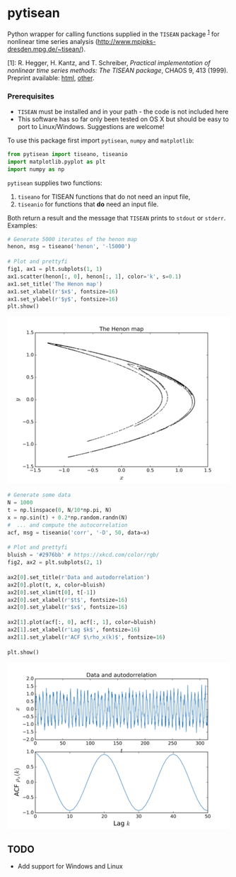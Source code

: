 # pytisean

Python wrapper for calling functions supplied in the `TISEAN` package
<sup>[1](#myfootnote1)</sup>
for nonlinear time series analysis  (http://www.mpipks-dresden.mpg.de/~tisean/).

<a name="myfootnote1">[1]</a>: R. Hegger, H. Kantz, and T. Schreiber, *Practical implementation of nonlinear time series methods: The TISEAN package*, CHAOS 9, 413 (1999).
Preprint available:
[html](http://www.mpipks-dresden.mpg.de/~tisean/Tisean_3.0.1/index.html),
[other](http://www.mpipks-dresden.mpg.de/~tisean/Tisean_3.0.1/index.html).


### Prerequisites
* `TISEAN` must be installed and in your path - the code is not included here
* This software has so far only been tested on OS X but  should be easy to port to Linux/Windows. Suggestions are welcome!

To use this package first import `pytisean`, `numpy` and `matplotlib`:

```python
from pytisean import tiseano, tiseanio
import matplotlib.pyplot as plt
import numpy as np
```

`pytisean` supplies two functions:
1. `tiseano` for TISEAN functions that do not need an input file,
2. `tiseanio` for functions that **do** need an input file.

Both return a result and the message that `TISEAN` prints to `stdout` or `stderr`. Examples:

```python
# Generate 5000 iterates of the henon map
henon, msg = tiseano('henon', '-l5000')

# Plot and prettyfi
fig1, ax1 = plt.subplots(1, 1)
ax1.scatter(henon[:, 0], henon[:, 1], color='k', s=0.1)
ax1.set_title('The Henon map')
ax1.set_xlabel(r'$x$', fontsize=16)
ax1.set_ylabel(r'$y$', fontsize=16)
plt.show()
```

![The Henon Map](doc/henon.png "The Henon map")

```python
# Generate some data
N = 1000
t = np.linspace(0, N/10*np.pi, N)
x = np.sin(t) + 0.2*np.random.randn(N)
#  ... and compute the autocorrelation
acf, msg = tiseanio('corr', '-D', 50, data=x)

# Plot and prettyfi
bluish = '#2976bb' # https://xkcd.com/color/rgb/
fig2, ax2 = plt.subplots(2, 1)

ax2[0].set_title(r'Data and autodorrelation')
ax2[0].plot(t, x, color=bluish)
ax2[0].set_xlim(t[0], t[-1])
ax2[0].set_xlabel(r'$t$', fontsize=16)
ax2[0].set_ylabel(r'$x$', fontsize=16)

ax2[1].plot(acf[:, 0], acf[:, 1], color=bluish)
ax2[1].set_xlabel(r'Lag $k$', fontsize=16)
ax2[1].set_ylabel(r'ACF $\rho_x(k)$', fontsize=16)

plt.show()
```

![Data and autocorrelation](doc/corr.png "Data and autocorrelation")

## TODO
* Add support for Windows and Linux
